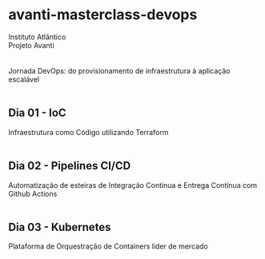 # avanti-masterclass-devops

Instituto Atlântico<br />
Projeto Avanti<br />
<br />
<br />
Jornada DevOps: do provisionamento de infraestrutura à aplicação escalável
<br />
<br />
## Dia 01 - IoC

Infraestrutura como Código utilizando Terraform
<br />
<br />
## Dia 02 - Pipelines CI/CD

Automatização de esteiras de Integração Contínua e Entrega Contínua com Github Actions
<br />
<br />
## Dia 03 - Kubernetes

Plataforma de Orquestração de Containers líder de mercado
